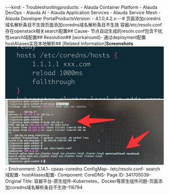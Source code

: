 ---kind:   - Troubleshootingproducts:    - Alauda Container Platform   - Alauda DevOps   - Alauda AI   - Alauda Application Services   - Alauda Service Mesh   - Alauda Developer PortalProductsVersion:   - 4.1.0,4.2.x---<!-- A type of document that involves encountering a fault, diag...it, performing root cause analysis, and providing solutions. --># 页面添加coredns域名解析条目不生效页面添加coredns域名解析条目不生效 容器/etc/resolv.conf存在openstack相关search配置## Cause- 节点自动生成的resolv.conf包含干扰性search域配置## Resolution## [workaround]- 通过deployment配置hostAliases实现本地解析## [Related Information]**Screenshots**![](assets/rong-qi-ping-tai-yuan-sheng-zu-jian-kubernetes-dockerdeng-yuan-sheng-zu-jian-wen/mceclip2_1756893626247_17ook.png)![](assets/rong-qi-ping-tai-yuan-sheng-zu-jian-kubernetes-dockerdeng-yuan-sheng-zu-jian-wen/mceclip0_1756979328297_tf87s.png)- Environment: 3.14.1- cpaas-coredns ConfigMap- /etc/resolv.conf- search域配置- hostAliases配置- Component: CoreDNS- Page ID: 341705039- Original Title: 容器平台-原生组件-Kubernetes，Docker等原生组件问题-页面添加coredns域名解析条目不生效-116794